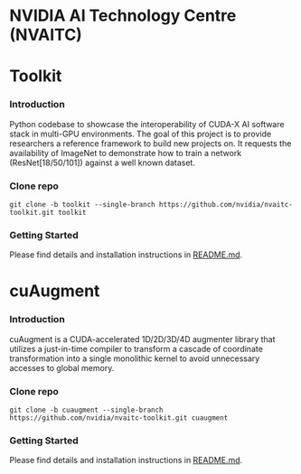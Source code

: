 **NVIDIA AI Technology Centre (NVAITC)**
===============

# Toolkit 

### Introduction

Python codebase to showcase the interoperability of CUDA-X AI software stack in multi-GPU environments. The goal of this project is to provide researchers a reference framework to build new projects on. It requests the availability of ImageNet to demonstrate how to train a network (ResNet[18/50/101]) against a well known dataset.

### Clone repo

```
git clone -b toolkit --single-branch https://github.com/nvidia/nvaitc-toolkit.git toolkit
```

### Getting Started

Please find details and installation instructions in [README.md](https://github.com/NVIDIA/nvaitc-toolkit/blob/toolkit/README.md).


# cuAugment

### Introduction

cuAugment is a CUDA-accelerated 1D/2D/3D/4D augmenter library that utilizes a just-in-time compiler to transform a cascade of coordinate transformation into a single monolithic kernel to avoid unnecessary accesses to global memory.

### Clone repo

```
git clone -b cuaugment --single-branch https://github.com/nvidia/nvaitc-toolkit.git cuaugment
```

### Getting Started

Please find details and installation instructions in [README.md](https://github.com/NVIDIA/nvaitc-toolkit/blob/cuaugment/README.md).
